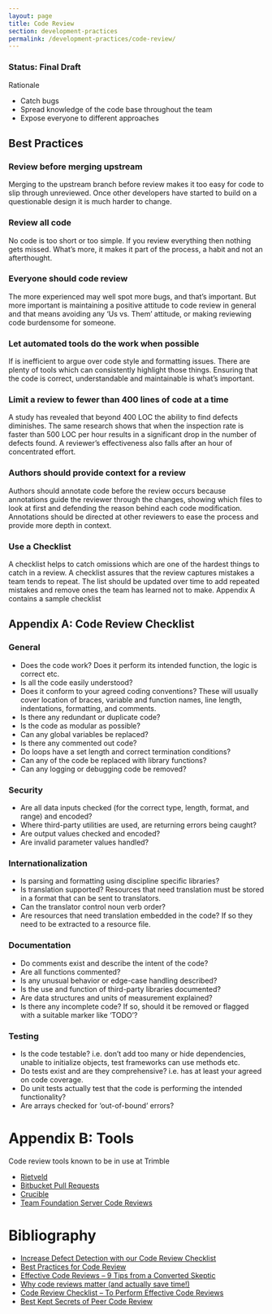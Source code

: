 ```yaml
---
layout: page
title: Code Review
section: development-practices
permalink: /development-practices/code-review/
---
```

### Status: Final Draft

Rationale
* Catch bugs
* Spread knowledge of the code base throughout the team
* Expose everyone to different approaches

## Best Practices

### Review before merging upstream
Merging to the upstream branch before review makes it too easy for code to slip through unreviewed. Once other developers have started to build on a questionable design it is much harder to change.

### Review all code
No code is too short or too simple. If you review everything then nothing gets missed. What’s more, it makes it part of the process, a habit and not an afterthought.

### Everyone should code review
The more experienced may well spot more bugs, and that’s important. But more important is maintaining a positive attitude to code review in general and that means avoiding any ‘Us vs. Them’ attitude, or making reviewing code burdensome for someone.

### Let automated tools do the work when possible
If is inefficient to argue over code style and formatting issues. There are plenty of tools which can consistently highlight those things. Ensuring that the code is correct, understandable and maintainable is what’s important.

### Limit a review to fewer than 400 lines of code at a time
A study has revealed that beyond 400 LOC the ability to find defects diminishes. The same research shows that when the inspection rate is faster than 500 LOC per hour results in a significant drop in the number of defects found. A reviewer’s effectiveness also falls after an hour of concentrated effort.

### Authors should provide context for a review
Authors should annotate code before the review occurs because annotations guide the reviewer through the changes, showing which files to look at first and defending the reason behind each code modification. Annotations should be directed at other reviewers to ease the process and provide more depth in context.

### Use a Checklist
A checklist helps to catch omissions which are one of the hardest things to catch in a review. A checklist assures that the review captures mistakes a  team tends to repeat. The list should be updated over time to add repeated mistakes and remove ones the team has learned not to make. Appendix A contains a sample checklist

## Appendix A: Code Review Checklist
### General
* Does the code work? Does it perform its intended function, the logic is correct etc.
* Is all the code easily understood?
* Does it conform to your agreed coding conventions? These will usually cover location of braces, variable and function names, line length, indentations, formatting, and comments.
* Is there any redundant or duplicate code?
* Is the code as modular as possible?
* Can any global variables be replaced?
* Is there any commented out code?
* Do loops have a set length and correct termination conditions?
* Can any of the code be replaced with library functions?
* Can any logging or debugging code be removed?

### Security
* Are all data inputs checked (for the correct type, length, format, and range) and encoded?
* Where third-party utilities are used, are returning errors being caught?
* Are output values checked and encoded?
* Are invalid parameter values handled?

### Internationalization
* Is parsing and formatting using discipline specific libraries?
* Is translation supported? Resources that need translation must be stored in a format that can be sent to translators.
* Can the translator control noun verb order?
* Are resources that need translation embedded in the code? If so they need to be extracted to a resource file.

### Documentation
* Do comments exist and describe the intent of the code?
* Are all functions commented?
* Is any unusual behavior or edge-case handling described?
* Is the use and function of third-party libraries documented?
* Are data structures and units of measurement explained?
* Is there any incomplete code? If so, should it be removed or flagged with a suitable marker like ‘TODO’?

### Testing
* Is the code testable? i.e. don’t add too many or hide dependencies, unable to initialize objects, test frameworks can use methods etc.
* Do tests exist and are they comprehensive? i.e. has at least your agreed on code coverage.
* Do unit tests actually test that the code is performing the intended functionality?
* Are arrays checked for ‘out-of-bound’ errors?

# Appendix B: Tools
Code review tools known to be in use at Trimble

* [Rietveld](https://github.com/rietveld-codereview/rietveld/wiki)
* [Bitbucket Pull Requests](https://confluence.atlassian.com/bitbucketserver0414/using-pull-requests-in-bitbucket-server-895367664.html)
* [Crucible](https://www.atlassian.com/software/crucible)
* [Team Foundation Server Code Reviews](https://docs.microsoft.com/en-us/vsts/tfvc/get-code-reviewed-vs)

# Bibliography
* [Increase Defect Detection with our Code Review Checklist](https://blog.fogcreek.com/increase-defect-detection-with-our-code-review-checklist-example/)
* [Best Practices for Code Review](https://smartbear.com/learn/code-review/best-practices-for-peer-code-review/)
* [Effective Code Reviews – 9 Tips from a Converted Skeptic](https://blog.fogcreek.com/effective-code-reviews-9-tips-from-a-converted-skeptic/)
* [Why code reviews matter (and actually save time!)](https://www.atlassian.com/agile/code-reviews)
* [Code Review Checklist – To Perform Effective Code Reviews](http://www.evoketechnologies.com/blog/code-review-checklist-perform-effective-code-reviews/)
* [Best Kept Secrets of Peer Code Review](https://smartbear.com/SmartBear/media/pdfs/best-kept-secrets-of-peer-code-review.pdf)

